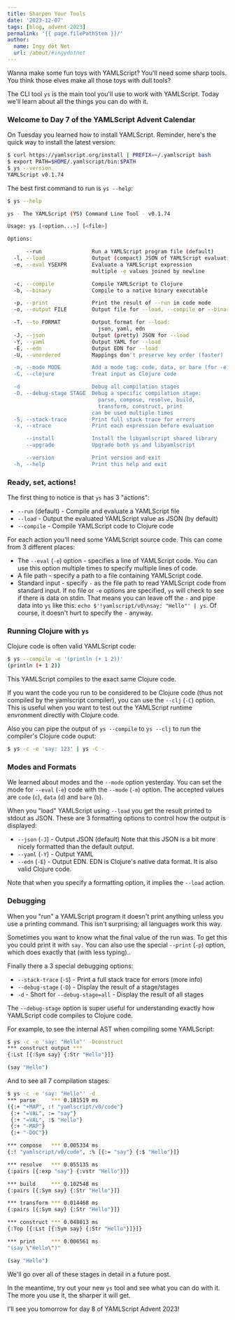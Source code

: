 ```yaml
---
title: Sharpen Your Tools
date: '2023-12-07'
tags: [blog, advent-2023]
permalink: '{{ page.filePathStem }}/'
author:
  name: Ingy döt Net
  url: /about/#ingydotnet
---
```


Wanna make some fun toys with YAMLScript?
You'll need some sharp tools.
You think those elves make all those toys with dull tools?

The CLI tool `ys` is the main tool you'll use to work with YAMLScript.
Today we'll learn about all the things you can do with it.


### Welcome to Day 7 of the YAMLScript Advent Calendar

On Tuesday you learned how to install YAMLScript.
Reminder, here's the quick way to install the latest version:

```bash
$ curl https://yamlscript.org/install | PREFIX=~/.yamlscript bash
$ export PATH=$HOME/.yamlscript/bin:$PATH
$ ys --version
YAMLScript v0.1.74
```

The best first command to run is `ys --help`:

```bash
$ ys --help

ys - The YAMLScript (YS) Command Line Tool - v0.1.74

Usage: ys [<option...>] [<file>]

Options:

      --run                Run a YAMLScript program file (default)
  -l, --load               Output (compact) JSON of YAMLScript evaluation
  -e, --eval YSEXPR        Evaluate a YAMLScript expression
                           multiple -e values joined by newline

  -c, --compile            Compile YAMLScript to Clojure
  -b, --binary             Compile to a native binary executable

  -p, --print              Print the result of --run in code mode
  -o, --output FILE        Output file for --load, --compile or --binary

  -T, --to FORMAT          Output format for --load:
                             json, yaml, edn
  -J, --json               Output (pretty) JSON for --load
  -Y, --yaml               Output YAML for --load
  -E, --edn                Output EDN for --load
  -U, --unordered          Mappings don't preserve key order (faster)

  -m, --mode MODE          Add a mode tag: code, data, or bare (for -e)
  -C, --clojure            Treat input as Clojure code

  -d                       Debug all compilation stages
  -D, --debug-stage STAGE  Debug a specific compilation stage:
                             parse, compose, resolve, build,
                             transform, construct, print
                           can be used multiple times
  -S, --stack-trace        Print full stack trace for errors
  -x, --xtrace             Print each expression before evaluation

      --install            Install the libyamlscript shared library
      --upgrade            Upgrade both ys and libyamlscript

      --version            Print version and exit
  -h, --help               Print this help and exit
```


### Ready, set, actions!

The first thing to notice is that `ys` has 3 "actions":

* `--run` (default) - Compile and evaluate a YAMLScript file
* `--load` - Output the evaluated YAMLScript value as JSON (by default)
* `--compile` - Compile YAMLScript code to Clojure code

For each action you'll need some YAMLScript source code.
This can come from 3 different places:

* The `--eval` (`-e`) option - specifies a line of YAMLScript code.
  You can use this option multiple times to specify multiple lines of code.
* A file path - specify a path to a file containing YAMLScript code.
* Standard input - specify `-` as the file path to read YAMLScript code from
  standard input.
  If no file or `-e` options are specified, `ys` will check to see if there is
  data on stdin.
  That means you can leave off the `-` and pipe data into `ys` like this:
  `echo $'!yamlscript/v0\nsay: "Hello"' | ys`.
  Of course, it doesn't hurt to specify the `-` anyway.


### Running Clojure  with `ys`

Clojure code is often valid YAMLScript code:

```bash
$ ys --compile -e '(println (+ 1 2))'
(println (+ 1 2))
```

This YAMLScript compiles to the exact same Clojure code.

If you want the code you run to be considered to be Clojure code (thus not
compiled by the yamlscript compiler), you can use the `--clj` (`-C`) option.
This is useful when you want to test out the YAMLScript runtime envronment
directly with Clojure code.

Also you can pipe the output of `ys --compile` to `ys --clj` to run the
compiler's Clojure code ouput:

```bash
$ ys -c -e 'say: 123' | ys -C -
```


### Modes and Formats

We learned about modes and the `--mode` option yesterday.
You can set the mode for `--eval` (`-e`) code with the `--mode` (`-m`) option.
The accepted values are `code` (`c`), `data` (`d`) and `bare` (`b`).

When you "load" YAMLScript using `--load` you get the result printed to stdout
as JSON.
These are 3 formatting options to control how the output is displayed:

* `--json` (`-J`) - Output JSON (default)
  Note that this JSON is a bit more nicely formatted than the default output.
* `--yaml` (`-Y`) - Output YAML
* `--edn` (`-E`) - Output EDN. EDN is Clojure's native data format.
  It is also valid Clojure code.

Note that when you specify a formatting option, it implies the `--load` action.


### Debugging

When you "run" a YAMLScript program it doesn't print anything unless you use a
printing command.
This isn't surprising; all languages work this way.

Sometimes you want to know what the final value of the run was.
To get this you could print it with `say.`
You can also use the special `--print` (`-p`) option, which does exactly that
(with less typing)..

Finally there a 3 special debugging options:

* `--stack-trace` (`-S`) - Print a full stack trace for errors (more info)
* `--debug-stage` (`-D`) - Display the result of a stage/stages
* `-d` - Short for `--debug-stage=all` - Display the result of all stages

The `--debug-stage` option is super useful for understanding exactly how
YAMLScript code compiles to Clojure code.

For example, to see the internal AST when compiling some YAMLScript:

```bash
$ ys -c -e 'say: "Hello"' -Dconstruct
*** construct output ***
{:Lst [{:Sym say} {:Str "Hello"}]}

(say "Hello")
```

And to see all 7 compilation stages:

```bash
$ ys -c -e 'say: "Hello"' -d
*** parse     *** 0.181519 ms
({:+ "+MAP", :! "yamlscript/v0/code"}
 {:+ "=VAL", := "say"}
 {:+ "=VAL", :$ "Hello"}
 {:+ "-MAP"}
 {:+ "-DOC"})

*** compose   *** 0.005334 ms
{:! "yamlscript/v0/code", :% [{:= "say"} {:$ "Hello"}]}

*** resolve   *** 0.055135 ms
{:pairs [{:exp "say"} {:vstr "Hello"}]}

*** build     *** 0.102548 ms
{:pairs [{:Sym say} {:Str "Hello"}]}

*** transform *** 0.014468 ms
{:pairs [{:Sym say} {:Str "Hello"}]}

*** construct *** 0.048013 ms
{:Top [{:Lst [{:Sym say} {:Str "Hello"}]}]}

*** print     *** 0.006561 ms
"(say \"Hello\")"

(say "Hello")
```

We'll go over all of these stages in detail in a future post.

In the meantime, try out your new `ys` tool and see what you can do with it.
The more you use it, the sharper it will get.

I'll see you tomorrow for day 8 of YAMLScript Advent 2023!
